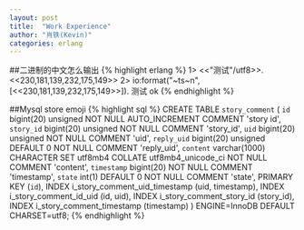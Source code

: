 ```yaml
---
layout: post
title:  "Work Experience"
author: "肖铁(Kevin)"
categories: erlang
---
```


##二进制的中文怎么输出
{% highlight erlang %}
1> <<"测试"/utf8>>.
<<230,181,139,232,175,149>>
2> io:format("~ts~n",[<<230,181,139,232,175,149>>]).
测试
ok
{% endhighlight %}

##Mysql store emoji
{% highlight sql %}
CREATE TABLE `story_comment` (
  `id` bigint(20) unsigned NOT NULL AUTO_INCREMENT COMMENT 'story id',
  `story_id` bigint(20) unsigned NOT NULL COMMENT 'story_id',
  `uid` bigint(20) unsigned NOT NULL COMMENT 'uid',
  `reply_uid` bigint(20) unsigned DEFAULT 0 NOT NULL COMMENT 'reply_uid',
  `content` varchar(1000) CHARACTER SET utf8mb4 COLLATE utf8mb4_unicode_ci NOT NULL COMMENT 'content',
  `timestamp` bigint(20) NOT NULL COMMENT 'timestamp',
  `state` int(1) DEFAULT 0 NOT NULL COMMENT 'state',
  PRIMARY KEY (`id`),
  INDEX i_story_comment_uid_timestamp (uid, timestamp),
  INDEX i_story_comment_id_uid (id, uid),
  INDEX i_story_comment_story_id (story_id),
  INDEX i_story_comment_timestamp (timestamp)
) ENGINE=InnoDB DEFAULT CHARSET=utf8;
{% endhighlight %}
